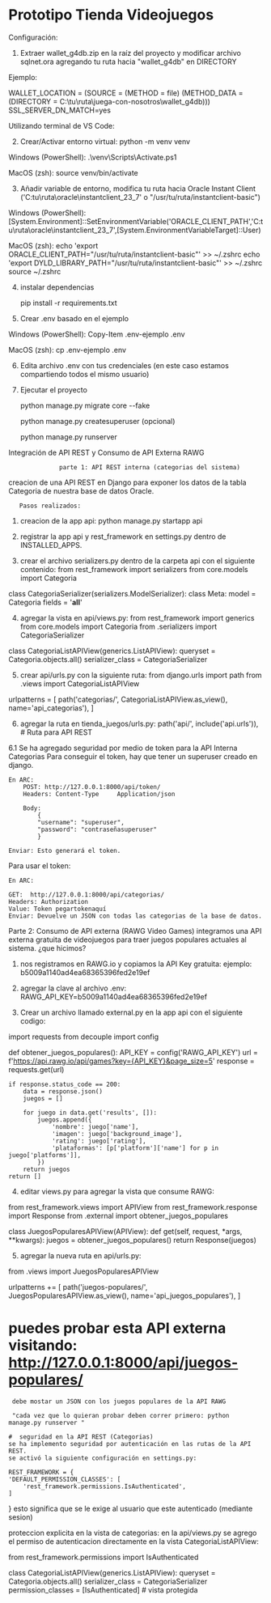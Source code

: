 ﻿# Prototipo Tienda Videojuegos

Configuración:

1. Extraer wallet_g4db.zip en la raíz del proyecto y modificar archivo sqlnet.ora agregando tu ruta hacia "wallet_g4db" en DIRECTORY

Ejemplo:

WALLET_LOCATION = (SOURCE = (METHOD = file) (METHOD_DATA = (DIRECTORY = C:\tu\ruta\juega-con-nosotros\wallet_g4db)))
SSL_SERVER_DN_MATCH=yes

Utilizando terminal de VS Code:

2. Crear/Activar entorno virtual: python -m venv venv

Windows (PowerShell):
	.\venv\Scripts\Activate.ps1

MacOS (zsh):
	source venv/bin/activate

3. Añadir variable de entorno, modifica tu ruta hacia Oracle Instant Client
('C:tu\ruta\oracle\instantclient_23_7' o "/usr/tu/ruta/instantclient-basic")

Windows (PowerShell):
	[System.Environment]::SetEnvironmentVariable('ORACLE_CLIENT_PATH','C:tu\ruta\oracle\instantclient_23_7',[System.EnvironmentVariableTarget]::User)

MacOS (zsh):
	echo 'export ORACLE_CLIENT_PATH="/usr/tu/ruta/instantclient-basic"' >> ~/.zshrc
	echo 'export DYLD_LIBRARY_PATH="/usr/tu/ruta/instantclient-basic"' >> ~/.zshrc
	source ~/.zshrc

4. instalar dependencias

	pip install -r requirements.txt

5. Crear .env basado en el ejemplo

Windows (PowerShell):
	Copy-Item .env-ejemplo .env

MacOS (zsh):
	cp .env-ejemplo .env

6. Edita archivo .env con tus credenciales (en este caso estamos compartiendo todos el mismo usuario)

7. Ejecutar el proyecto

	python manage.py migrate core --fake

	python manage.py createsuperuser (opcional)

	python manage.py runserver





Integración de API REST y Consumo de API Externa RAWG 

	              parte 1: API REST interna (categorias del sistema)
 creacion de una API REST en Django para exponer los datos de la tabla Categoria de nuestra base de datos Oracle.

       Pasos realizados:
1. creacion de la app api:
python manage.py startapp api

2. registrar la app api y rest_framework en settings.py dentro de INSTALLED_APPS.

3. crear el archivo serializers.py dentro de la carpeta api con el siguiente contenido:
from rest_framework import serializers
from core.models import Categoria

class CategoriaSerializer(serializers.ModelSerializer):
    class Meta:
        model = Categoria
        fields = '__all__'

4. agregar la vista en api/views.py:
from rest_framework import generics
from core.models import Categoria
from .serializers import CategoriaSerializer

class CategoriaListAPIView(generics.ListAPIView):
    queryset = Categoria.objects.all()
    serializer_class = CategoriaSerializer

5.	crear api/urls.py con la siguiente ruta:
from django.urls import path
from .views import CategoriaListAPIView

urlpatterns = [
    path('categorias/', CategoriaListAPIView.as_view(), name='api_categorias'),
]

6. agregar la ruta en tienda_juegos/urls.py:
path('api/', include('api.urls')),  # Ruta para API REST


6.1 Se ha agregado seguridad por medio de token para la API Interna Categorias
    Para conseguir el token, hay que tener un superuser creado en django.
    
    En ARC:
        POST: http://127.0.0.1:8000/api/token/ 
        Headers: Content-Type     Application/json

        Body:
            {
            "username": "superuser",
            "password": "contraseñasuperuser"
            }
    
    Enviar: Esto generará el token.

Para usar el token:
    
	En ARC:
    	
	GET:  http://127.0.0.1:8000/api/categorias/
 	Headers: Authorization
	Value: Token pegartokenaquí
	Enviar: Devuelve un JSON con todas las categorias de la base de datos. 



Parte 2: Consumo de API externa (RAWG Video Games) 
	 integramos una API externa gratuita de videojuegos para traer juegos populares actuales al sistema.
	 ¿que hicimos?
1. nos registramos en RAWG.io
y copiamos la API Key gratuita:
ejemplo: b5009a1140ad4ea68365396fed2e19ef

2. agregar la clave al archivo .env:
RAWG_API_KEY=b5009a1140ad4ea68365396fed2e19ef

3. Crear un archivo llamado external.py en la app api con el siguiente codigo:

import requests
from decouple import config

def obtener_juegos_populares():
    API_KEY = config('RAWG_API_KEY')
    url = f'https://api.rawg.io/api/games?key={API_KEY}&page_size=5'
    response = requests.get(url)

    if response.status_code == 200:
        data = response.json()
        juegos = []

        for juego in data.get('results', []):
            juegos.append({
                'nombre': juego['name'],
                'imagen': juego['background_image'],
                'rating': juego['rating'],
                'plataformas': [p['platform']['name'] for p in juego['platforms']],
            })
        return juegos
    return []
  
  4. editar views.py para agregar la vista que consume RAWG:
 
  from rest_framework.views import APIView
from rest_framework.response import Response
from .external import obtener_juegos_populares

class JuegosPopularesAPIView(APIView):
    def get(self, request, *args, **kwargs):
        juegos = obtener_juegos_populares()
        return Response(juegos)

5. agregar la nueva ruta en api/urls.py:
  
  from .views import JuegosPopularesAPIView

urlpatterns += [
    path('juegos-populares/', JuegosPopularesAPIView.as_view(), name='api_juegos_populares'),
]

 # puedes probar esta API externa visitando:  http://127.0.0.1:8000/api/juegos-populares/
     debe mostar un JSON con los juegos populares de la API RAWG

	 "cada vez que lo quieran probar deben correr primero: python manage.py runserver "

    #  seguridad en la API REST (Categorias)
    se ha implemento seguridad por autenticación en las rutas de la API REST.
    se activó la siguiente configuración en settings.py:

    REST_FRAMEWORK = {
    'DEFAULT_PERMISSION_CLASSES': [
        'rest_framework.permissions.IsAuthenticated',
    ]
}
esto significa que se le exige al usuario que este autenticado (mediante sesion)

 proteccion explicita en la vista de categorias: en la api/views.py se agrego el permiso de autenticacion directamente en la vista CategoriaListAPIView:

 from rest_framework.permissions import IsAuthenticated

class CategoriaListAPIView(generics.ListAPIView):
    queryset = Categoria.objects.all()
    serializer_class = CategoriaSerializer
    permission_classes = [IsAuthenticated]  # vista protegida

    





